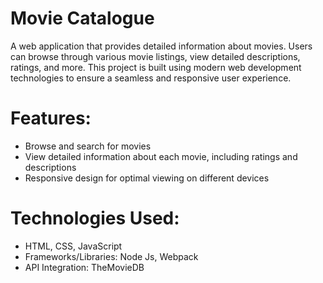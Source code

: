 # Movie Catalogue

A web application that provides detailed information about movies. Users can browse through various movie listings, view detailed descriptions, ratings, and more. This project is built using modern web development technologies to ensure a seamless and responsive user experience.

# Features:

- Browse and search for movies
- View detailed information about each movie, including ratings and descriptions
- Responsive design for optimal viewing on different devices

# Technologies Used:

- HTML, CSS, JavaScript
- Frameworks/Libraries: Node Js, Webpack
- API Integration: TheMovieDB

